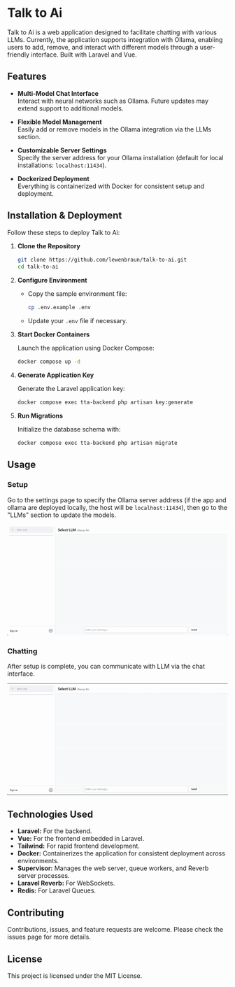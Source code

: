 # Talk to Ai

Talk to Ai is a web application designed to facilitate chatting with various LLMs. Currently, the application supports integration with Ollama, enabling users to add, remove, and interact with different models through a user-friendly interface. Built with Laravel and Vue.

## Features

- **Multi-Model Chat Interface**  
  Interact with neural networks such as Ollama. Future updates may extend support to additional models.

- **Flexible Model Management**  
  Easily add or remove models in the Ollama integration via the LLMs section.

- **Customizable Server Settings**  
  Specify the server address for your Ollama installation (default for local installations: `localhost:11434`).

- **Dockerized Deployment**  
  Everything is containerized with Docker for consistent setup and deployment.

## Installation & Deployment

Follow these steps to deploy Talk to Ai:

1. **Clone the Repository**

   ```bash
   git clone https://github.com/lewenbraun/talk-to-ai.git
   cd talk-to-ai
   ```

2. **Configure Environment**

   - Copy the sample environment file:

     ```bash
     cp .env.example .env
     ```

   - Update your `.env` file if necessary.

3. **Start Docker Containers**

   Launch the application using Docker Compose:

   ```bash
   docker compose up -d
   ```

4. **Generate Application Key**

   Generate the Laravel application key:

   ```bash
   docker compose exec tta-backend php artisan key:generate
   ```

5. **Run Migrations**

   Initialize the database schema with:

   ```bash
   docker compose exec tta-backend php artisan migrate
   ```

## Usage

### Setup

Go to the settings page to specify the Ollama server address (if the app and ollama are deployed locally, the host will be `localhost:11434`), then go to the "LLMs" section to update the models.

![Setup](assets/setup.gif)

### Chatting

After setup is complete, you can communicate with LLM via the chat interface.

![Chatting](assets/chatting.gif)

## Technologies Used

- **Laravel:** For the backend.
- **Vue:** For the frontend embedded in Laravel.
- **Tailwind:** For rapid frontend development.
- **Docker:** Containerizes the application for consistent deployment across environments.
- **Supervisor:** Manages the web server, queue workers, and Reverb server processes.
- **Laravel Reverb:** For WebSockets.
- **Redis:** For Laravel Queues.

## Contributing

Contributions, issues, and feature requests are welcome. Please check the issues page for more details.

## License

This project is licensed under the MIT License.
